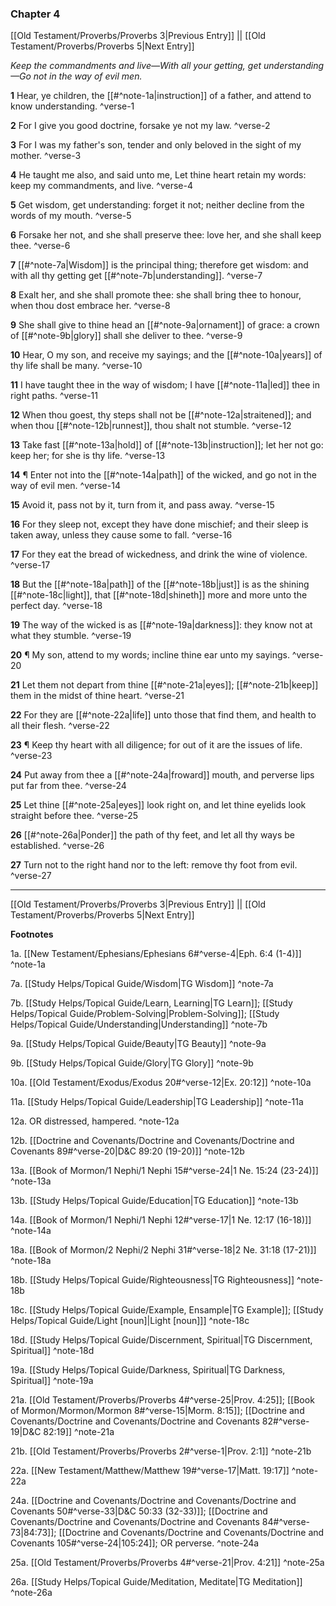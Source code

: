 ### Chapter 4

[[Old Testament/Proverbs/Proverbs 3|Previous Entry]]  ||  [[Old Testament/Proverbs/Proverbs 5|Next Entry]]

*Keep the commandments and live—With all your getting, get understanding—Go not in the way of evil men.*

**1**  Hear, ye children, the [[#^note-1a|instruction]] of a father, and attend to know understanding. ^verse-1

**2**  For I give you good doctrine, forsake ye not my law. ^verse-2

**3**  For I was my father's son, tender and only beloved in the sight of my mother. ^verse-3

**4**  He taught me also, and said unto me, Let thine heart retain my words: keep my commandments, and live. ^verse-4

**5**  Get wisdom, get understanding: forget it not; neither decline from the words of my mouth. ^verse-5

**6**  Forsake her not, and she shall preserve thee: love her, and she shall keep thee. ^verse-6

**7**  [[#^note-7a|Wisdom]] is the principal thing; therefore get wisdom: and with all thy getting get [[#^note-7b|understanding]]. ^verse-7

**8**  Exalt her, and she shall promote thee: she shall bring thee to honour, when thou dost embrace her. ^verse-8

**9**  She shall give to thine head an [[#^note-9a|ornament]] of grace: a crown of [[#^note-9b|glory]] shall she deliver to thee. ^verse-9

**10**  Hear, O my son, and receive my sayings; and the [[#^note-10a|years]] of thy life shall be many. ^verse-10

**11**  I have taught thee in the way of wisdom; I have [[#^note-11a|led]] thee in right paths. ^verse-11

**12**  When thou goest, thy steps shall not be [[#^note-12a|straitened]]; and when thou [[#^note-12b|runnest]], thou shalt not stumble. ^verse-12

**13**  Take fast [[#^note-13a|hold]] of [[#^note-13b|instruction]]; let her not go: keep her; for she is thy life. ^verse-13

**14**  ¶ Enter not into the [[#^note-14a|path]] of the wicked, and go not in the way of evil men. ^verse-14

**15**  Avoid it, pass not by it, turn from it, and pass away. ^verse-15

**16**  For they sleep not, except they have done mischief; and their sleep is taken away, unless they cause some to fall. ^verse-16

**17**  For they eat the bread of wickedness, and drink the wine of violence. ^verse-17

**18**  But the [[#^note-18a|path]] of the [[#^note-18b|just]] is as the shining [[#^note-18c|light]], that [[#^note-18d|shineth]] more and more unto the perfect day. ^verse-18

**19**  The way of the wicked is as [[#^note-19a|darkness]]: they know not at what they stumble. ^verse-19

**20**  ¶ My son, attend to my words; incline thine ear unto my sayings. ^verse-20

**21**  Let them not depart from thine [[#^note-21a|eyes]]; [[#^note-21b|keep]] them in the midst of thine heart. ^verse-21

**22**  For they are [[#^note-22a|life]] unto those that find them, and health to all their flesh. ^verse-22

**23**  ¶ Keep thy heart with all diligence; for out of it are the issues of life. ^verse-23

**24**  Put away from thee a [[#^note-24a|froward]] mouth, and perverse lips put far from thee. ^verse-24

**25**  Let thine [[#^note-25a|eyes]] look right on, and let thine eyelids look straight before thee. ^verse-25

**26**  [[#^note-26a|Ponder]] the path of thy feet, and let all thy ways be established. ^verse-26

**27**  Turn not to the right hand nor to the left: remove thy foot from evil. ^verse-27


---
[[Old Testament/Proverbs/Proverbs 3|Previous Entry]]  ||  [[Old Testament/Proverbs/Proverbs 5|Next Entry]]


**Footnotes**


1a. [[New Testament/Ephesians/Ephesians 6#^verse-4|Eph. 6:4 (1-4)]] ^note-1a

7a. [[Study Helps/Topical Guide/Wisdom|TG Wisdom]] ^note-7a

7b. [[Study Helps/Topical Guide/Learn, Learning|TG Learn]]; [[Study Helps/Topical Guide/Problem-Solving|Problem-Solving]]; [[Study Helps/Topical Guide/Understanding|Understanding]] ^note-7b

9a. [[Study Helps/Topical Guide/Beauty|TG Beauty]] ^note-9a

9b. [[Study Helps/Topical Guide/Glory|TG Glory]] ^note-9b

10a. [[Old Testament/Exodus/Exodus 20#^verse-12|Ex. 20:12]] ^note-10a

11a. [[Study Helps/Topical Guide/Leadership|TG Leadership]] ^note-11a

12a. OR distressed, hampered. ^note-12a

12b. [[Doctrine and Covenants/Doctrine and Covenants/Doctrine and Covenants 89#^verse-20|D&C 89:20 (19-20)]] ^note-12b

13a. [[Book of Mormon/1 Nephi/1 Nephi 15#^verse-24|1 Ne. 15:24 (23-24)]] ^note-13a

13b. [[Study Helps/Topical Guide/Education|TG Education]] ^note-13b

14a. [[Book of Mormon/1 Nephi/1 Nephi 12#^verse-17|1 Ne. 12:17 (16-18)]] ^note-14a

18a. [[Book of Mormon/2 Nephi/2 Nephi 31#^verse-18|2 Ne. 31:18 (17-21)]] ^note-18a

18b. [[Study Helps/Topical Guide/Righteousness|TG Righteousness]] ^note-18b

18c. [[Study Helps/Topical Guide/Example, Ensample|TG Example]]; [[Study Helps/Topical Guide/Light [noun]|Light [noun]]] ^note-18c

18d. [[Study Helps/Topical Guide/Discernment, Spiritual|TG Discernment, Spiritual]] ^note-18d

19a. [[Study Helps/Topical Guide/Darkness, Spiritual|TG Darkness, Spiritual]] ^note-19a

21a. [[Old Testament/Proverbs/Proverbs 4#^verse-25|Prov. 4:25]]; [[Book of Mormon/Mormon/Mormon 8#^verse-15|Morm. 8:15]]; [[Doctrine and Covenants/Doctrine and Covenants/Doctrine and Covenants 82#^verse-19|D&C 82:19]] ^note-21a

21b. [[Old Testament/Proverbs/Proverbs 2#^verse-1|Prov. 2:1]] ^note-21b

22a. [[New Testament/Matthew/Matthew 19#^verse-17|Matt. 19:17]] ^note-22a

24a. [[Doctrine and Covenants/Doctrine and Covenants/Doctrine and Covenants 50#^verse-33|D&C 50:33 (32-33)]]; [[Doctrine and Covenants/Doctrine and Covenants/Doctrine and Covenants 84#^verse-73|84:73]]; [[Doctrine and Covenants/Doctrine and Covenants/Doctrine and Covenants 105#^verse-24|105:24]]; OR perverse.  ^note-24a

25a. [[Old Testament/Proverbs/Proverbs 4#^verse-21|Prov. 4:21]] ^note-25a

26a. [[Study Helps/Topical Guide/Meditation, Meditate|TG Meditation]] ^note-26a